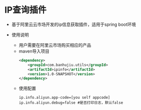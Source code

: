 # IP查询插件

- 基于阿里云云市场开发的ip信息获取插件，适用于spring boot环境


- 使用说明
    - 用户需要在阿里云市场购买相应的产品
    - maven导入项目
        ```xml
        <dependency>
            <groupId>com.banhujiu.utils</groupId>
            <artifactId>ipinfo</artifactId>
            <version>1.0-SNAPSHOT</version>
        </dependency>
        ```
    - 使用配置
        ```properties
        ip.info.aliyun.app-code=[you self appcode]
        ip.info.aliyun.debug=false #是否打印日志，默认false
        ```
